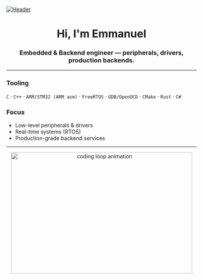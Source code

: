 [![Header](https://giffiles.alphacoders.com/212/212812.gif)](https://emmanuelepp.com/)
<h1 align="center">Hi, I'm Emmanuel</h1>
<h3 align="center">Embedded & Backend engineer — peripherals, drivers, production backends.</h3>

---

### Tooling
`C` · `C++` · `ARM/STM32 (ARM asm)` · `FreeRTOS` · `GDB/OpenOCD` · `CMake` · `Rust` · `C#`

### Focus
- Low-level peripherals & drivers  
- Real-time systems (RTOS)  
- Production-grade backend services

---

<!-- Optional visual -->
<p align="center">
  <img src="https://animesher.com/orig/2/204/2045/20456/animesher.com_gif-ghost-in-the-shell-coding-2045678.gif"
       alt="coding loop animation" width="480" height="320">
</p>
